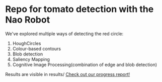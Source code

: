 # Repo for tomato detection with the Nao Robot
We've explored multiple ways of detecting the red circle:
1. HoughCircles
2. Colour-based contours
3. Blob detection
4. Saliency Mapping
5. Cognitive Image Processing(combination of edge and blob detection)

Results are visible in results/
[Check out our progress report!](https://honoursrobotbutler.wordpress.com/labbook/)

